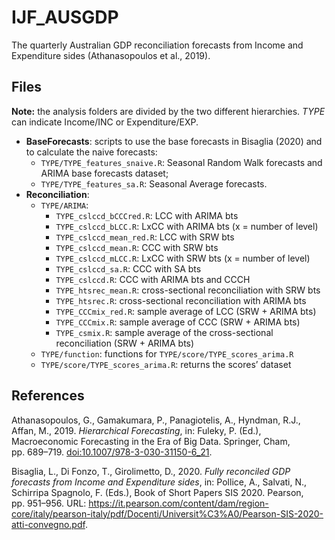 
<!-- README.md is generated from README.Rmd. Please edit that file -->

# IJF_AUSGDP

<!-- badges: start -->
<!-- badges: end -->

The quarterly Australian GDP reconciliation forecasts from Income and
Expenditure sides (Athanasopoulos et al., 2019).

## Files

**Note:** the analysis folders are divided by the two different
hierarchies. *TYPE* can indicate Income/INC or Expenditure/EXP.

-   **BaseForecasts**: scripts to use the base forecasts in
    Bisaglia (2020) and to calculate the naive forecasts:
    -   `TYPE/TYPE_features_snaive.R`: Seasonal Random Walk forecasts
        and ARIMA base forecasts dataset;
    -   `TYPE/TYPE_features_sa.R`: Seasonal Average forecasts.
-   **Reconciliation**:
    -   `TYPE/ARIMA`:
        -   `TYPE_cslccd_bCCCred.R`: LCC with ARIMA bts
        -   `TYPE_cslccd_bLCC.R`: LxCC with ARIMA bts (x = number of
            level)
        -   `TYPE_cslccd_mean_red.R`: LCC with SRW bts
        -   `TYPE_cslccd_mean.R`: CCC with SRW bts
        -   `TYPE_cslccd_mLCC.R`: LxCC with SRW bts (x = number of
            level)
        -   `TYPE_cslccd_sa.R`: CCC with SA bts
        -   `TYPE_cslccd.R`: CCC with ARIMA bts and CCCH
        -   `TYPE_htsrec_mean.R`: cross-sectional reconciliation with
            SRW bts
        -   `TYPE_htsrec.R`: cross-sectional reconciliation with ARIMA
            bts
        -   `TYPE_CCCmix_red.R`: sample average of LCC (SRW + ARIMA bts)
        -   `TYPE_CCCmix.R`: sample average of CCC (SRW + ARIMA bts)
        -   `TYPE_csmix.R`: sample average of the cross-sectional
            reconciliation (SRW + ARIMA bts)
    -   `TYPE/function`: functions for `TYPE/score/TYPE_scores_arima.R`
    -   `TYPE/score/TYPE_scores_arima.R`: returns the scores’ dataset

## References

Athanasopoulos, G., Gamakumara, P., Panagiotelis, A., Hyndman, R.J.,
Affan, M., 2019. *Hierarchical Forecasting*, in: Fuleky, P. (Ed.),
Macroeconomic Forecasting in the Era of Big Data. Springer, Cham,
pp. 689–719. <doi:10.1007/978-3-030-31150-6_21>.

Bisaglia, L., Di Fonzo, T., Girolimetto, D., 2020. *Fully reconciled GDP
forecasts from Income and Expenditure sides*, in: Pollice, A., Salvati,
N., Schirripa Spagnolo, F. (Eds.), Book of Short Papers SIS 2020.
Pearson, pp. 951–956. URL:
<https://it.pearson.com/content/dam/region-core/italy/pearson-italy/pdf/Docenti/Universit%C3%A0/Pearson-SIS-2020-atti-convegno.pdf>.
